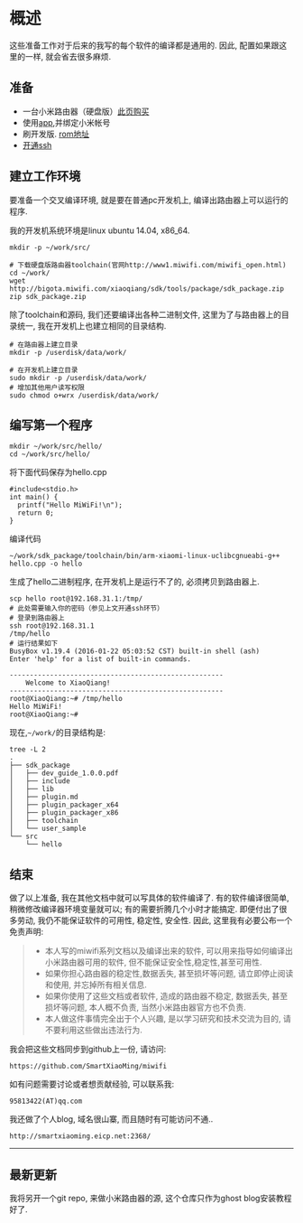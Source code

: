 # 概述

这些准备工作对于后来的我写的每个软件的编译都是通用的. 因此, 配置如果跟这里的一样, 就会省去很多麻烦.

## 准备
* 一台小米路由器（硬盘版）[此页购买](http://www.mi.com/miwifi/)
* 使用[app](http://www1.miwifi.com/miwifi_download.html),并绑定小米帐号
* 刷开发版. [rom地址](http://www1.miwifi.com/miwifi_download.html)
* [开通ssh](https://d.miwifi.com/rom/ssh)

## 建立工作环境
要准备一个交叉编译环境, 就是要在普通pc开发机上, 编译出路由器上可以运行的程序.

我的开发机系统环境是linux ubuntu 14.04, x86_64.

    mkdir -p ~/work/src/

    # 下载硬盘版路由器toolchain(官网http://www1.miwifi.com/miwifi_open.html)
    cd ~/work/
    wget http://bigota.miwifi.com/xiaoqiang/sdk/tools/package/sdk_package.zip
    zip sdk_package.zip

除了toolchain和源码, 我们还要编译出各种二进制文件, 这里为了与路由器上的目录统一, 我在开发机上也建立相同的目录结构.

    # 在路由器上建立目录
    mkdir -p /userdisk/data/work/

    # 在开发机上建立目录
    sudo mkdir -p /userdisk/data/work/
    # 增加其他用户读写权限
    sudo chmod o+wrx /userdisk/data/work/

## 编写第一个程序

    mkdir ~/work/src/hello/ 
    cd ~/work/src/hello/    

将下面代码保存为hello.cpp
    
    #include<stdio.h>
    int main() {
      printf("Hello MiWiFi!\n");
      return 0;
    }

编译代码

    ~/work/sdk_package/toolchain/bin/arm-xiaomi-linux-uclibcgnueabi-g++ hello.cpp -o hello
    
生成了hello二进制程序, 在开发机上是运行不了的, 必须拷贝到路由器上.

    scp hello root@192.168.31.1:/tmp/
    # 此处需要输入你的密码（参见上文开通ssh环节）
    # 登录到路由器上
    ssh root@192.168.31.1
    /tmp/hello
    # 运行结果如下
    BusyBox v1.19.4 (2016-01-22 05:03:52 CST) built-in shell (ash)
    Enter 'help' for a list of built-in commands.

    -----------------------------------------------------
    	Welcome to XiaoQiang!
    -----------------------------------------------------
    root@XiaoQiang:~# /tmp/hello 
    Hello MiWiFi!
    root@XiaoQiang:~#

现在,`~/work/`的目录结构是:

    tree -L 2
    .
    ├── sdk_package
    │   ├── dev_guide_1.0.0.pdf
    │   ├── include
    │   ├── lib
    │   ├── plugin.md
    │   ├── plugin_packager_x64
    │   ├── plugin_packager_x86
    │   ├── toolchain
    │   └── user_sample
    └── src
        └── hello

## 结束
做了以上准备, 我在其他文档中就可以写具体的软件编译了. 有的软件编译很简单, 稍微修改编译器环境变量就可以; 有的需要折腾几个小时才能搞定. 即便付出了很多劳动, 我仍不能保证软件的可用性, 稳定性, 安全性. 因此, 这里我有必要公布一个免责声明:
> * 本人写的miwifi系列文档以及编译出来的软件, 可以用来指导如何编译出小米路由器可用的软件, 但不能保证安全性,稳定性,甚至可用性.
> * 如果你担心路由器的稳定性,数据丢失, 甚至损坏等问题, 请立即停止阅读和使用, 并忘掉所有相关信息.
> * 如果你使用了这些文档或者软件, 造成的路由器不稳定, 数据丢失, 甚至损坏等问题, 本人概不负责, 当然小米路由器官方也不负责.
> * 本人做这件事情完全出于个人兴趣, 是以学习研究和技术交流为目的, 请不要利用这些做出违法行为.

我会把这些文档同步到github上一份, 请访问:

    https://github.com/SmartXiaoMing/miwifi

如有问题需要讨论或者想贡献经验, 可以联系我:
    
    95813422(AT)qq.com

我还做了个人blog, 域名很山寨, 而且随时有可能访问不通..

    http://smartxiaoming.eicp.net:2368/
---
## 最新更新
我将另开一个git repo, 来做小米路由器的源, 这个仓库只作为ghost blog安装教程好了.
